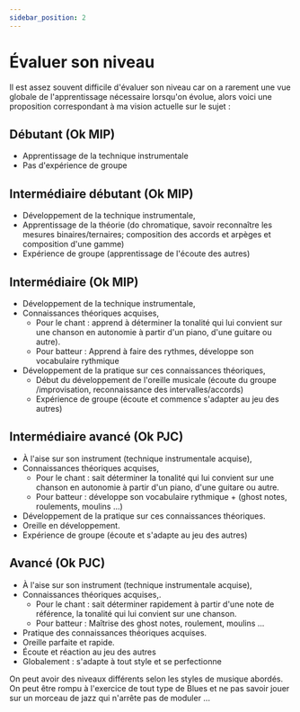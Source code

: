 ```yaml
---
sidebar_position: 2
---
```


# Évaluer son niveau

Il est assez souvent difficile d'évaluer son niveau car on a rarement une vue globale de l'apprentissage nécessaire lorsqu'on évolue, alors voici une proposition correspondant à ma vision actuelle sur le sujet :

## Débutant (Ok MIP)
- Apprentissage de la technique instrumentale
- Pas d'expérience de groupe
## Intermédiaire débutant (Ok MIP)
- Développement de la technique instrumentale,
- Apprentissage de la théorie (do chromatique, savoir reconnaître les mesures binaires/ternaires; composition des accords et arpèges et composition d'une gamme)
- Expérience de groupe (apprentissage de l'écoute des autres)
## Intermédiaire (Ok MIP)
- Développement de la technique instrumentale,
- Connaissances théoriques acquises,
    * Pour le chant : apprend à déterminer la tonalité qui lui convient sur une chanson en autonomie à partir d'un piano, d'une guitare ou autre).
    * Pour batteur : Apprend à faire des rythmes, développe son vocabulaire rythmique
- Développement de la pratique sur ces connaissances théoriques,
    * Début du développement de l'oreille musicale (écoute du groupe /improvisation, reconnaissance des intervalles/accords)
    * Expérience de groupe (écoute et commence s'adapter au jeu des autres)
## Intermédiaire avancé (Ok PJC)
- À l'aise sur son instrument (technique instrumentale acquise),
- Connaissances théoriques acquises,
    * Pour le chant : sait déterminer la tonalité qui lui convient sur une chanson en autonomie à partir d'un piano, d'une guitare ou autre.
    * Pour batteur : développe son vocabulaire rythmique + (ghost notes, roulements, moulins ...)
- Développement de la pratique sur ces connaissances théoriques.
- Oreille en développement.
- Expérience de groupe (écoute et s'adapte au jeu des autres)
## Avancé (Ok PJC)
- À l'aise sur son instrument (technique instrumentale acquise),
- Connaissances théoriques acquises,.
    * Pour le chant : sait déterminer rapidement à partir d'une note de référence, la tonalité qui lui convient sur une chanson.
    * Pour batteur : Maîtrise des ghost notes, roulement, moulins ...
- Pratique des connaissances théoriques acquises.
- Oreille parfaite et rapide.
- Écoute et réaction au jeu des autres
- Globalement : s'adapte à tout style et se perfectionne

On peut avoir des niveaux différents selon les styles de musique abordés. On peut être rompu à l'exercice de tout type de Blues et ne pas savoir jouer sur un morceau de jazz qui n'arrête pas de moduler ...